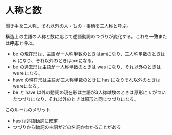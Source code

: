 人称と数
========

聞き手を二人称、それ以外の人・もの・事柄を三人称と呼ぶ。

構造上の主語の人称と数に応じて述語動詞のつづりが変化する。これを**一致**または**呼応**と呼ぶ。

* be の現在形は、主語が一人称単数のときはamになり、三人称単数のときは is になり、それ以外のときはareになる。
* be の過去形は主語が一人称単数のときは was になり、それ以外のときは were になる。
* have の現在形は主語が三人称単数のときに has になりそれ以外のときはwereになる。
* be と have 以外の動詞の現在形は主語が3人称単数のときは原形に s がついたつづりになり、それ以外のときは原形と同じつづりになる。

このルールのメリット

* has は述語動詞に確定
* つづりから動詞の主語がどの名詞かわかることがある


